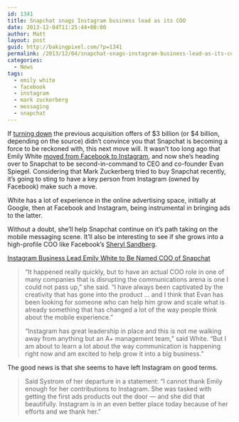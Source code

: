 ```yaml
---
id: 1341
title: Snapchat snags Instagram business lead as its COO
date: 2013-12-04T11:25:44+00:00
author: Matt
layout: post
guid: http://bakingpixel.com/?p=1341
permalink: /2013/12/04/snapchat-snags-instagram-business-lead-as-its-coo/
categories:
  - News
tags:
  - emily white
  - facebook
  - instagram
  - mark zuckerberg
  - messaging
  - snapchat
---
```

If [turning down](http://bakingpixel.com/2013/11/why-did-snapchat-turn-down-three-billion-dollars/) the previous acquisition offers of $3 billion (or $4 billion, depending on the source) didn&#8217;t convince you that Snapchat is becoming a force to be reckoned with, this next move will. It wasn&#8217;t too long ago that Emily White [moved from Facebook to Instagram](http://www.theverge.com/2013/4/2/4176492/facebook-exec-emily-white-heads-to-instagram), and now she&#8217;s heading over to Snapchat to be second-in-command to CEO and co-founder Evan Spiegel. Considering that Mark Zuckerberg tried to buy Snapchat recently, it&#8217;s going to sting to have a key person from Instagram (owned by Facebook) make such a move.

White has a lot of experience in the online advertising space, initially at Google, then at Facebook and Instagram, being instrumental in bringing ads to the latter.

Without a doubt, she&#8217;ll help Snapchat continue on it&#8217;s path taking on the mobile messaging scene. It&#8217;ll also be interesting to see if she grows into a high-profile COO like Facebook&#8217;s [Sheryl Sandberg](http://en.wikipedia.org/wiki/Sheryl_Sandberg).

[Instagram Business Lead Emily White to Be Named COO of Snapchat](http://allthingsd.com/20131203/exclusive-instagram-business-lead-emily-white-to-be-named-coo-of-snapchat/)

> “It happened really quickly, but to have an actual COO role in one of many companies that is disrupting the communications arena is one I could not pass up,” she said. “I have always been captivated by the creativity that has gone into the product … and I think that Evan has been looking for someone who can help him grow and scale what is already something that has changed a lot of the way people think about the mobile experience.”
> 
> “Instagram has great leadership in place and this is not me walking away from anything but an A+ management team,” said White. “But I am about to learn a lot about the way communication is happening right now and am excited to help grow it into a big business.” 

The good news is that she seems to have left Instagram on good terms.

> Said Systrom of her departure in a statement: “I cannot thank Emily enough for her contributions to Instagram. She was tasked with getting the first ads products out the door — and she did that beautifully. Instagram is in an even better place today because of her efforts and we thank her.”